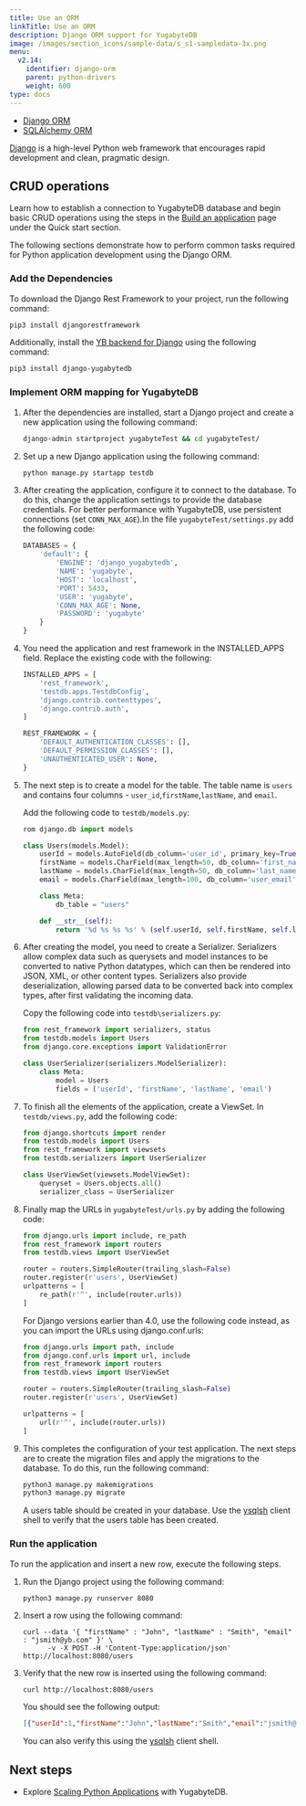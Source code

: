 ```yaml
---
title: Use an ORM
linkTitle: Use an ORM
description: Django ORM support for YugabyteDB
image: /images/section_icons/sample-data/s_s1-sampledata-3x.png
menu:
  v2.14:
    identifier: django-orm
    parent: python-drivers
    weight: 600
type: docs
---
```

<ul class="nav nav-tabs-alt nav-tabs-yb">

  <li >
    <a href="../django/" class="nav-link active">
      <i class="fa-brands fa-java" aria-hidden="true"></i>
      Django ORM
    </a>
  </li>

  <li >
    <a href="../sqlalchemy/" class="nav-link">
      <i class="icon-postgres" aria-hidden="true"></i>
      SQLAlchemy ORM
    </a>
  </li>

</ul>

[Django](https://www.djangoproject.com/) is a high-level Python web framework that encourages rapid development and clean, pragmatic design.

## CRUD operations

Learn how to establish a connection to YugabyteDB database and begin basic CRUD operations using the steps in the [Build an application](../../../quick-start/build-apps/python/ysql-django/) page under the Quick start section.

The following sections demonstrate how to perform common tasks required for Python application development using the Django ORM.

### Add the Dependencies

To download the Django Rest Framework to your project, run the following command:

```sh
pip3 install djangorestframework
```

Additionally, install the [YB backend for Django](https://github.com/yugabyte/yb-django) using the following command:

```sh
pip3 install django-yugabytedb
```

### Implement ORM mapping for YugabyteDB

1. After the dependencies are installed, start a Django project and create a new application using the following command:

   ```sh
   django-admin startproject yugabyteTest && cd yugabyteTest/
   ```

1. Set up a new Django application using the following command:

   ```sh
   python manage.py startapp testdb
   ```

1. After creating the application, configure it to connect to the database. To do this, change the application settings to provide the database credentials. For better performance with YugabyteDB, use persistent connections (set `CONN_MAX_AGE`).In the file `yugabyteTest/settings.py` add the following code:

   ```python
   DATABASES = {
       'default': {
           'ENGINE': 'django_yugabytedb',
           'NAME': 'yugabyte',
           'HOST': 'localhost',
           'PORT': 5433,
           'USER': 'yugabyte',
           'CONN_MAX_AGE': None,
           'PASSWORD': 'yugabyte'
       }
   }
   ```

1. You need the application and rest framework in the INSTALLED_APPS field. Replace the existing code with the following:

   ```python
   INSTALLED_APPS = [
       'rest_framework',
       'testdb.apps.TestdbConfig',
       'django.contrib.contenttypes',
       'django.contrib.auth',
   ]

   REST_FRAMEWORK = {
       'DEFAULT_AUTHENTICATION_CLASSES': [],
       'DEFAULT_PERMISSION_CLASSES': [],
       'UNAUTHENTICATED_USER': None,
   }
   ```

1. The next step is to create a model for the table. The table name is `users` and contains four columns - `user_id`,`firstName`,`lastName`, and `email`.

   Add the following code to `testdb/models.py`:

   ```python
   rom django.db import models

   class Users(models.Model):
       userId = models.AutoField(db_column='user_id', primary_key=True, serialize=False)
       firstName = models.CharField(max_length=50, db_column='first_name')
       lastName = models.CharField(max_length=50, db_column='last_name')
       email = models.CharField(max_length=100, db_column='user_email')

       class Meta:
           db_table = "users"

       def __str__(self):
           return '%d %s %s %s' % (self.userId, self.firstName, self.lastName, self.email)
   ```

1. After creating the model, you need to create a Serializer. Serializers allow complex data such as querysets and model instances to be converted to native Python datatypes, which can then be rendered into JSON, XML, or other content types. Serializers also provide deserialization, allowing parsed data to be converted back into complex types, after first validating the incoming data.

   Copy the following code into `testdb\serializers.py`:

   ```python
   from rest_framework import serializers, status
   from testdb.models import Users
   from django.core.exceptions import ValidationError

   class UserSerializer(serializers.ModelSerializer):
       class Meta:
           model = Users
           fields = ('userId', 'firstName', 'lastName', 'email')
   ```

1. To finish all the elements of the application, create a ViewSet. In `testdb/views.py`, add the following code:

   ```python
   from django.shortcuts import render
   from testdb.models import Users
   from rest_framework import viewsets
   from testdb.serializers import UserSerializer

   class UserViewSet(viewsets.ModelViewSet):
       queryset = Users.objects.all()
       serializer_class = UserSerializer
   ```

1. Finally map the URLs in `yugabyteTest/urls.py` by adding the following code:

   ```python
   from django.urls import include, re_path
   from rest_framework import routers
   from testdb.views import UserViewSet

   router = routers.SimpleRouter(trailing_slash=False)
   router.register(r'users', UserViewSet)
   urlpatterns = [
       re_path(r'^', include(router.urls))
   ]
   ```

   For Django versions earlier than 4.0, use the following code instead, as you can import the URLs using django.conf.urls:

   ```python
   from django.urls import path, include
   from django.conf.urls import url, include
   from rest_framework import routers
   from testdb.views import UserViewSet

   router = routers.SimpleRouter(trailing_slash=False)
   router.register(r'users', UserViewSet)

   urlpatterns = [
       url(r'^', include(router.urls))
   ]
   ```

1. This completes the configuration of your test application. The next steps are to create the migration files and apply the migrations to the database. To do this, run the following command:

   ```sh
   python3 manage.py makemigrations
   python3 manage.py migrate
   ```

   A users table should be created in your database. Use the [ysqlsh](../../../admin/ysqlsh/#starting-ysqlsh) client shell to verify that the users table has been created.

### Run the application

To run the application and insert a new row, execute the following steps.

1. Run the Django project using the following command:

    ```shell
    python3 manage.py runserver 8080
    ```

1. Insert a row using the following command:

    ```shell
    curl --data '{ "firstName" : "John", "lastName" : "Smith", "email" : "jsmith@yb.com" }' \
          -v -X POST -H 'Content-Type:application/json' http://localhost:8080/users
    ```

1. Verify that the new row is inserted using the following command:

    ```sh
    curl http://localhost:8080/users
    ```

    You should see the following output:

   ```output.json
   [{"userId":1,"firstName":"John","lastName":"Smith","email":"jsmith@yb.com"}]
   ```

   You can also verify this using the [ysqlsh](../../../admin/ysqlsh/#starting-ysqlsh) client shell.

## Next steps

- Explore [Scaling Python Applications](../../../explore/linear-scalability/) with YugabyteDB.
